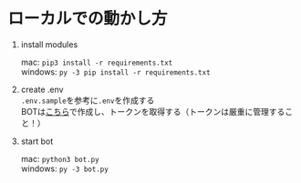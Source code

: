 
# ローカルでの動かし方

1. install modules

    mac: `pip3 install -r requirements.txt`  
    windows: `py -3 pip install -r requirements.txt`

2. create .env  
`.env.sample`を参考に`.env`を作成する  
BOTは[こちら](https://discord.com/developers/applications)で作成し、トークンを取得する（トークンは厳重に管理すること！）

3. start bot

    mac: `python3 bot.py`  
    windows: `py -3 bot.py`